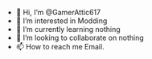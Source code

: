 - 👋 Hi, I’m @GamerAttic617
- 👀 I’m interested in Modding
- 🌱 I’m currently learning nothing
- 💞️ I’m looking to collaborate on nothing
- 📫 How to reach me Email.

<!---
GamerAttic617/GamerAttic617 is a ✨ special ✨ repository because its `README.md` (this file) appears on your GitHub profile.
You can click the Preview link to take a look at your changes.
--->
